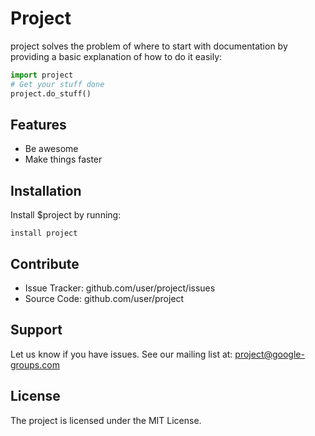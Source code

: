 Project
========

project solves the problem of where to start with documentation
by providing a basic explanation of how to do it easily:

```python
import project
# Get your stuff done
project.do_stuff()
```


Features
--------

- Be awesome
- Make things faster


Installation
------------

Install $project by running:
```
install project
```


Contribute
----------

- Issue Tracker: github.com/user/project/issues
- Source Code: github.com/user/project


Support
-------

Let us know if you have issues.
See our mailing list at: project@google-groups.com


License
-------

The project is licensed under the MIT License.